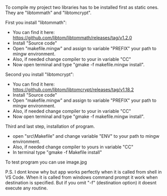 To compile my project two libraries has to be installed first as static ones.
They are "libtommath" and "libtomcrypt".

First you install "libtommath":
- You can find it here: https://github.com/libtom/libtommath/releases/tag/v1.2.0
- Install "Source code"
- Open "makefile.mingw" and assign to variable "PREFIX" your path to mingw environment.
- Also, if needed change compiler to your in variable "CC"
- Now open terminal and type "gmake -f makefile.mingw install".

Second you install "libtomcrypt":
- You can find it here: https://github.com/libtom/libtomcrypt/releases/tag/v1.18.2
- Install "Source code"
- Open "makefile.mingw" and assign to variable "PREFIX" your path to mingw environment.
- Also, if needed change compiler to your in variable "CC"
- Now open terminal and type "gmake -f makefile.mingw install".

Third and last step, installation of program.
- open "src\Makefile" and change variable "ENV" to your path to mingw environment.
- Also, if needed change compiler to yours in variable "CC"
- In terminal type "gmake -f Makefile install"


To test program you can use image.jpg

P.S. I dont know why but app works perfectly when it is called from shell in VS Code.
When it is called from windows command prompt it work when destination is specified. 
But if you omit "-f" (destination option) it doesnt execute any routine.
